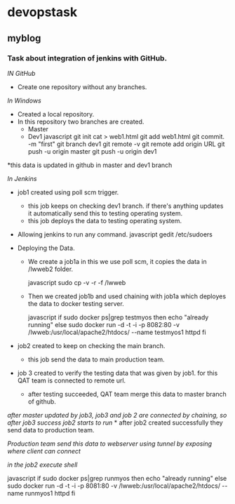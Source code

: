 # devopstask
## myblog
### Task about integration of jenkins with GitHub.

*IN GitHub*
 *  Create one repository without any branches.

*In Windows* 
 * Created a local repository. 
 * In this repository two branches are created. 
   * Master 
   * Dev1 
   javascript
   git init 
   cat > web1.html
   git add web1.html
   git commit. -m "first"
   git branch dev1
   git remote -v
   git remote add origin URL
   git push -u origin master
   git push -u origin  dev1
   
   
   
*this data is updated in github in master  and dev1 branch

*In Jenkins*
  * job1 created using poll scm trigger. 
    * this job keeps on checking dev1 branch. if there's anything updates it automatically send this to testing operating system.
    * this job deploys the data to testing operating system.
  
  * Allowing jenkins to run any command.
  javascript
  gedit /etc/sudoers
  
  * Deploying the Data.
  
    * We create a job1a in this we use poll scm, it copies the data in /lwweb2 folder.
    
      javascript
      sudo cp -v -r -f /lwweb
      
    * Then we created job1b and used chaining with job1a which deployes the data to docker testing server.
    
      javascript
      if sudo docker ps|grep testmyos
      then
      echo "already running"
      else 
      sudo docker run -d -t -i -p 8082:80 -v /lwweb:/usr/local/apache2/htdocs/ --name testmyos1 httpd
      fi
  
    
  * job2 created to keep on checking the main branch.
    * this job send the data to main production team. 
    
  * job 3 created to verify the testing data that was given by job1. for this QAT team is connected to remote url.
     * after testing succeeded, QAT team merge this data to master branch of github.
     
   *after master updated by job3, job3 and job 2 are connected by chaining, so after job3 success job2 starts to run*
      * after job2 created successfully they send data to production team. 
     
  *Production team send this data to webserver using tunnel by exposing  where client can connect* 
  
  *in the job2 execute shell*
  
  javascript
  if sudo docker ps|grep runmyos
  then
  echo "already running"
  else 
  sudo docker run -d -t -i -p 8081:80 -v /lwweb:/usr/local/apache2/htdocs/ --name runmyos1 httpd
  fi
  
  
